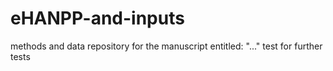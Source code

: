 # eHANPP-and-inputs
methods and data repository for the manuscript entitled: "..."
test for further tests
